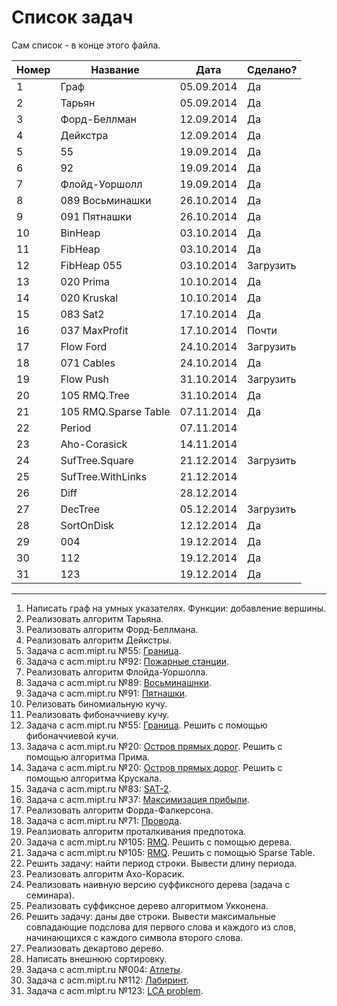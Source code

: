 ﻿Список задач
===================
Сам список - в конце этого файла.

|Номер | Название | Дата | Сделано?
|------|----------|----|---
|1|Граф|05.09.2014|Да
|2|Тарьян|05.09.2014|Да
|3|Форд-Беллман|12.09.2014|Да
|4|Дейкстра|12.09.2014|Да
|5|55|19.09.2014|Да
|6|92|19.09.2014|Да
|7|Флойд-Уоршолл|19.09.2014|Да
|8|089 Восьминашки|26.10.2014|Да
|9|091 Пятнашки|26.10.2014|Да
|10|BinHeap|03.10.2014|Да
|11|FibHeap|03.10.2014|Да
|12|FibHeap 055|03.10.2014|Загрузить
|13|020 Prima|10.10.2014|Да
|14|020 Kruskal|10.10.2014|Да
|15|083 Sat2|17.10.2014|Да
|16|037 MaxProfit|17.10.2014|Почти
|17|Flow Ford|24.10.2014|Загрузить
|18|071 Cables|24.10.2014|Да
|19|Flow Push|31.10.2014|Загрузить
|20|105 RMQ.Tree|31.10.2014|Да
|21|105 RMQ.Sparse Table|07.11.2014|Да
|22|Period|07.11.2014|
|23|Aho-Corasick|14.11.2014|
|24|SufTree.Square|21.12.2014|Загрузить
|25|SufTree.WithLinks|21.12.2014|
|26|Diff|28.12.2014|
|27|DecTree|05.12.2014|Загрузить
|28|SortOnDisk|12.12.2014|Да
|29|004|19.12.2014|Да
|30|112|19.12.2014|Да
|31|123|19.12.2014|Да
---------------------------------------
1. Написать граф на умных указателях. Функции: добавление вершины.
2. Реализовать алгоритм Тарьяна.
3. Реализовать алгоритм Форд-Беллмана.
4. Реализовать алгоритм Дейкстры.
5. Задача с acm.mipt.ru №55: [Граница](http://acm.mipt.ru/judge/problems.pl?problem=055).
6. Задача с acm.mipt.ru №92: [Пожарные станции](http://acm.mipt.ru/judge/problems.pl?problem=092).
7. Реализовать алгоритм Флойда-Уоршолла.
8. Задача с acm.mipt.ru №89: [Восьминашнки](http://acm.mipt.ru/judge/problems.pl?problem=089).
9. Задача с acm.mipt.ru №91: [Пятнашки](http://acm.mipt.ru/judge/problems.pl?problem=091).
10. Релизовать биномиальную кучу.
11. Реализовать фибоначчиеву кучу.
12. Задача с acm.mipt.ru №55: [Граница](http://acm.mipt.ru/judge/problems.pl?problem=055). Решить с помощью фибоначчиевой кучи.
13. Задача с acm.mipt.ru №20: [Остров прямых дорог](http://acm.mipt.ru/judge/problems.pl?problem=020). Решить с помощью алгоритма Прима.
14. Задача с acm.mipt.ru №20: [Остров прямых дорог](http://acm.mipt.ru/judge/problems.pl?problem=020). Решить с помощью алгоритма Крускала.
15. Задача с acm.mipt.ru №83: [SAT-2](http://acm.mipt.ru/judge/problems.pl?problem=083).
16. Задача с acm.mipt.ru №37: [Максимизация прибыли](http://acm.mipt.ru/judge/problems.pl?problem=037).
17. Реализовать алгоритм Форда-Фалкерсона.
18. Задача с acm.mipt.ru №71: [Провода](http://acm.mipt.ru/judge/problems.pl?problem=071).
19. Реалзиовать алгоритм проталкивания предпотока.
20. Задача с acm.mipt.ru №105: [RMQ](http://acm.mipt.ru/judge/problems.pl?problem=105). Решить с помощью дерева.
21. Задача с acm.mipt.ru №105: [RMQ](http://acm.mipt.ru/judge/problems.pl?problem=105). Решить с помощью Sparse Table.
22. Решить задачу: найти период строки. Вывести длину периода.
23. Реализовать алгоритм Ахо-Корасик.
24. Реализовать наивную версию суффиксного дерева (задача с семинара).
25. Реализовать суффиксное дерево алгоритмом Укконена.
26. Решить задачу: даны две строки. Вывести максимальные совпадающие подслова для первого слова и каждого из слов, начинающихся с каждого символа второго слова.
27. Реализовать декартово дерево.
28. Написать внешнюю сортировку.
30. Задача с acm.mipt.ru №004: [Атлеты](http://acm.mipt.ru/judge/problems.pl?problem=004).
31. Задача с acm.mipt.ru №112: [Лабиринт](http://acm.mipt.ru/judge/problems.pl?problem=112).
32. Задача с acm.mipt.ru №123: [LCA problem](http://acm.mipt.ru/judge/problems.pl?problem=123).